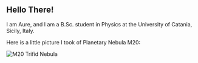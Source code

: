 
## Hello There!

I am Aure, and I am a B.Sc. student in Physics at the University of Catania, Sicily, Italy.

Here is a little picture I took of Planetary Nebula M20:

![M20 Trifid Nebula](https://github.com/ImAure/ImAure/assets/93878749/7fbb9dc2-9568-40b3-9b62-9c1f0dc0516a)
<!--
**ImAure/ImAure** is a ✨ _special_ ✨ repository because its `README.md` (this file) appears on your GitHub profile.

Here are some ideas to get you started:

- 🔭 I’m currently working on ...
- 🌱 I’m currently learning ...
- 👯 I’m looking to collaborate on ...
- 🤔 I’m looking for help with ...
- 💬 Ask me about ...
- 📫 How to reach me: ...
- 😄 Pronouns: ...
- ⚡ Fun fact: ...
-->
